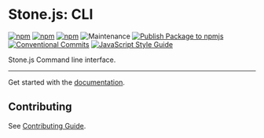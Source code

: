# Stone.js: CLI

[![npm](https://img.shields.io/npm/l/@stone-js/cli)](https://opensource.org/licenses/Apache-2.0)
[![npm](https://img.shields.io/npm/v/@stone-js/cli)](https://www.npmjs.com/package/@stone-js/cli)
[![npm](https://img.shields.io/npm/dm/@stone-js/cli)](https://www.npmjs.com/package/@stone-js/cli)
![Maintenance](https://img.shields.io/maintenance/yes/2024)
[![Publish Package to npmjs](https://github.com/stonemjs/cli/actions/workflows/release.yml/badge.svg)](https://github.com/stonemjs/cli/actions/workflows/release.yml)
[![Conventional Commits](https://img.shields.io/badge/Conventional%20Commits-1.0.0-yellow.svg)](https://conventionalcommits.org)
[![JavaScript Style Guide](https://img.shields.io/badge/code_style-standard-brightgreen.svg)](https://standardjs.com)

Stone.js Command line interface.

---

Get started with the [documentation](https://stonejs.com/docs/deeper/cli).


## Contributing

See [Contributing Guide](https://github.com/stonemjs/cli/blob/main/CONTRIBUTING.md).
